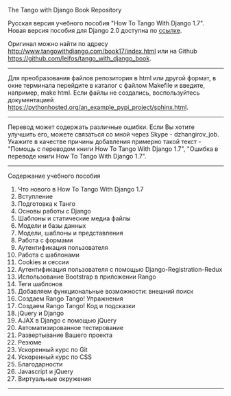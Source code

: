 The Tango with Django Book Repository

Русская версия учебного пособия "How To Tango With Django 1.7". Новая версия пособия для Django 2.0 доступна по [ссылке](https://github.com/MaksimDzhangirov/tango_with_django_2).

Оригинал можно найти по адресу http://www.tangowithdjango.com/book17/index.html или на Github https://github.com/leifos/tango_with_django_book.

-------------------------------------------------------------------------------------------------------------------

Для преобразования файлов репозитория в html или другой формат, в окне терминала перейдите в каталог с файлом Makefile и введите, например, make html. Если файлы не создались, воспользуйтесь документацией https://pythonhosted.org/an_example_pypi_project/sphinx.html.

-------------------------------------------------------------------------------------------------------------------

Перевод может содержать различные ошибки. Если Вы хотите улучшить его, можете связаться со мной через Skype - dzhangirov_job. Укажите в качестве причины добавления примерно такой текст - "Помощь с переводом книги How To Tango With Django 1.7", "Ошибка в переводе книги How To Tango With Django 1.7".

-------------------------------------------------------------------------------------------------------------------

Содержание учебного пособия

1. Что нового в How To Tango With Django 1.7
2. Вступление
3. Подготовка к Танго
4. Основы работы с Django
5. Шаблоны и статические медиа файлы
6. Модели и базы данных
7. Модели, шаблоны и представления
8. Работа с формами
9. Аутентификация пользователя
10. Работа с шаблонами
11. Cookies и сессии
12. Аутентификация пользователя с помощью Django-Registration-Redux
13. Использование Bootstrap в приложении Rango
14. Теги шаблонов
15. Добавляем функциональные возможности: внешний поиск
16. Создаем Rango Tango! Упражнения
17. Создаем Rango Tango! Код и подсказки
18. jQuery и Django
19. AJAX в Django c помощью jQuery
20. Автоматизированное тестирование
21. Развертывание Вашего проекта
22. Резюме
23. Ускоренный курс по Git
24. Ускоренный курс по CSS
25. Благодарности
26. Javascript и jQuery
27. Виртуальные окружения

----------------------------------------------------------------------------------------------------------------------
